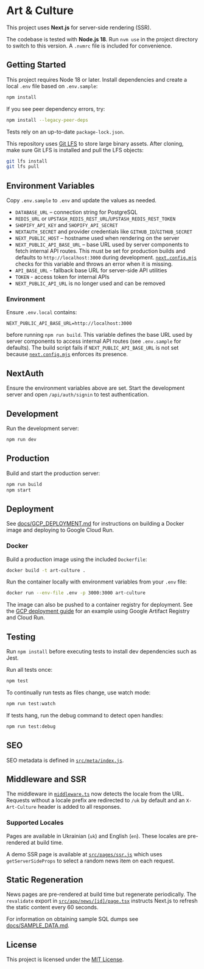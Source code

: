 # Art & Culture

This project uses **Next.js** for server-side rendering (SSR).

The codebase is tested with **Node.js 18**. Run `nvm use` in the project
directory to switch to this version. A `.nvmrc` file is included for
convenience.

## Getting Started

This project requires Node 18 or later. Install dependencies and create a local `.env` file based on `.env.sample`:

```bash
npm install
```

If you see peer dependency errors, try:

```bash
npm install --legacy-peer-deps
```

Tests rely on an up-to-date `package-lock.json`.

This repository uses [Git LFS](https://git-lfs.com/) to store large
binary assets. After cloning, make sure Git LFS is installed and pull
the LFS objects:

```bash
git lfs install
git lfs pull
```


## Environment Variables

Copy `.env.sample` to `.env` and update the values as needed.

- `DATABASE_URL` – connection string for PostgreSQL
- `REDIS_URL` or `UPSTASH_REDIS_REST_URL`/`UPSTASH_REDIS_REST_TOKEN`
- `SHOPIFY_API_KEY` and `SHOPIFY_API_SECRET`
- `NEXTAUTH_SECRET` and provider credentials like `GITHUB_ID`/`GITHUB_SECRET`
- `NEXT_PUBLIC_HOST` – hostname used when rendering on the server
- `NEXT_PUBLIC_API_BASE_URL` – base URL used by server components to fetch internal API routes. This must be set for production builds and defaults to `http://localhost:3000` during development. [`next.config.mjs`](next.config.mjs) checks for this variable and throws an error when it is missing.
- `API_BASE_URL` - fallback base URL for server-side API utilities
- `TOKEN` - access token for internal APIs
- `NEXT_PUBLIC_API_URL` is no longer used and can be removed

### Environment

Ensure `.env.local` contains:
```
NEXT_PUBLIC_API_BASE_URL=http://localhost:3000
```
before running `npm run build`. This variable defines the base URL used by server components to access internal API routes (see `.env.sample` for defaults).
The build script fails if `NEXT_PUBLIC_API_BASE_URL` is not set because [`next.config.mjs`](next.config.mjs) enforces its presence.

## NextAuth

Ensure the environment variables above are set. Start the development server and open `/api/auth/signin` to test authentication.

## Development

Run the development server:

```bash
npm run dev
```

## Production

Build and start the production server:

```bash
npm run build
npm start
```

## Deployment

See [docs/GCP_DEPLOYMENT.md](docs/GCP_DEPLOYMENT.md) for instructions on building a Docker image and deploying to Google Cloud Run.

### Docker

Build a production image using the included `Dockerfile`:

```bash
docker build -t art-culture .
```

Run the container locally with environment variables from your `.env` file:

```bash
docker run --env-file .env -p 3000:3000 art-culture
```

The image can also be pushed to a container registry for deployment. See the [GCP deployment guide](docs/GCP_DEPLOY.md) for an example using Google Artifact Registry and Cloud Run.



## Testing

Run `npm install` before executing tests to install dev dependencies such as Jest.

Run all tests once:

```bash
npm test
```

To continually run tests as files change, use watch mode:

```bash
npm run test:watch
```

If tests hang, run the debug command to detect open handles:

```bash
npm run test:debug
```

## SEO

SEO metadata is defined in [`src/meta/index.js`](src/meta/index.js).

## Middleware and SSR

The middleware in [`middleware.ts`](middleware.ts) now detects the locale from the
URL. Requests without a locale prefix are redirected to `/uk` by default and an
`X-Art-Culture` header is added to all responses.

### Supported Locales

Pages are available in Ukrainian (`uk`) and English (`en`). These locales are
pre-rendered at build time.

A demo SSR page is available at [`src/pages/ssr.js`](src/pages/ssr.js) which uses `getServerSideProps` to select a random news item on each request.

## Static Regeneration

News pages are pre-rendered at build time but regenerate periodically. The
`revalidate` export in [`src/app/news/[id]/page.tsx`](src/app/news/%5Bid%5D/page.tsx)
instructs Next.js to refresh the static content every 60 seconds.

For information on obtaining sample SQL dumps see [docs/SAMPLE_DATA.md](docs/SAMPLE_DATA.md).

## License

This project is licensed under the [MIT License](LICENSE).
